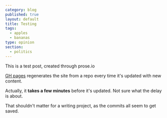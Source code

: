 ```yaml
---
category: blog
published: true
layout: default
title: Testing
tags: 
  - apples
  - bananas
type: opinion
section: 
  - politics
---
```


This is a test post, created through prose.io

[GH pages](http://pages.github.com "Github Pages") regenerates the site from a repo every time it's updated with new content.

Actually, it **takes a few minutes** before it's updated. Not sure what the delay is about.

That shouldn't matter for a writing project, as the commits all seem to get saved.